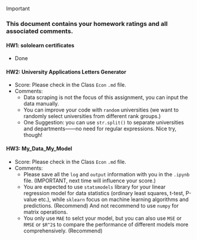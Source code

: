 > [!IMPORTANT]
>
> ### **This document contains your homework ratings and all associated comments.**



#### HW1: sololearn certificates

- Done


#### HW2: University Applications Letters Generator

- Score: Please check in the Class `Econ` `.md` file.
- Comments:
    - Data scraping is not the focus of this assignment, you can input the data manually.
    - You can improve your code with `random` universities (we want to randomly select universities from different rank groups.)
    - One Suggestion: you can use `str.split()` to separate universities and departments——no need for regular expressions. Nice try, though!


#### HW3: My_Data_My_Model

- Score: Please check in the Class `Econ` `.md` file.
- Comments:
    - Please save all the `log` and `output` information with you in the `.ipynb` file. (IMPORTANT, next time will influence your score.)
    - You are expected to use `statsmodels` library for your linear regression model for data statistics (ordinary least squares, t-test, P-value etc.), while `sklearn` focus on machine learning algorithms and predictions. (Recommend) And not recommend to use `numpy` for matrix operations.
    - You only use `MAE` to selct your model, but you can also use `MSE` or `RMSE` or `$R^2$` to compare the performance of different models more comprehensively. (Recommend)